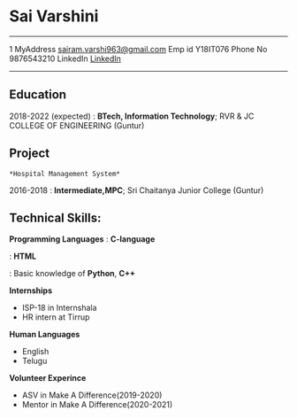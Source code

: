 Sai Varshini
============

-------------------     ----------------------------
1 MyAddress                        sairam.varshi963@gmail.com
Emp id                         Y18IT076
Phone No                   9876543210
LinkedIn                     [LinkedIn](https://www.linkedin.com/in/sai-varshini-papineni-09bb3a1b4/)
-------------------     ----------------------------

Education
---------

2018-2022 (expected)
:   **BTech, Information Technology**; RVR & JC COLLEGE OF ENGINEERING (Guntur)

    
**Project**
-------------

    *Hospital Management System*

2016-2018
:   **Intermediate,MPC**; Sri Chaitanya Junior College (Guntur)

   


Technical Skills: 
--------------------



**Programming Languages**
:   **C-language** 


:   **HTML** 

:   Basic knowledge of **Python**,  **C++**

[ref]: https://github.com/githubuser/superlongprojectname
  
  
**Internships**
  * ISP-18 in Internshala
  * HR intern at Tirrup


**Human Languages**
   * English 
   * Telugu
    

**Volunteer Experince**
   * ASV in Make A Difference(2019-2020)
   * Mentor in Make A Difference(2020-2021)



